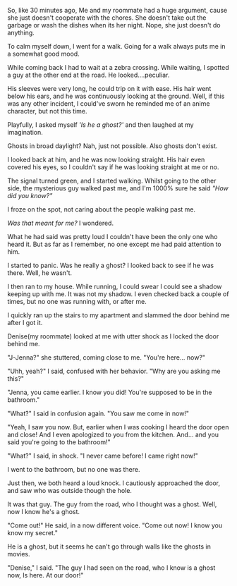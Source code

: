 So, like 30 minutes ago, Me and my roommate had a huge argument, cause she just doesn't cooperate with the chores. She doesn't take out the garbage or wash the dishes when its her night. Nope, she just doesn't do anything.

To calm myself down, I went for a walk. Going for a walk always puts me in a somewhat good mood.

While coming back I had to wait at a zebra crossing. While waiting, I spotted a guy at the other end at the road. He looked....peculiar.

His sleeves were very long, he could trip on it with ease. His hair went below his ears, and he was continuously looking at the ground. Well, if this was any other incident, I could've sworn he reminded me of an anime character, but not this time.

Playfully, I asked myself *'Is he a ghost?'* and then laughed at my imagination. 

Ghosts in broad daylight? Nah, just not possible. Also ghosts don't exist.

I looked back at him, and he was now looking straight. His hair even covered his eyes, so I couldn't say if he was looking straight at me or no.

The signal turned green, and I started walking. Whilst going to the other side, the mysterious guy walked past me, and I'm 1000% sure he said *"How did you know?"* 

I froze on the spot, not caring about the people walking past me.

*Was that meant for me?* I wondered.

What he had said was pretty loud I couldn't have been the only one who heard it. But as far as I remember, no one except me had paid attention to him.

I started to panic. Was he really a ghost? I looked back to see if he was there. Well, he wasn't.

I then ran to my house. While running, I could swear I could see a shadow keeping up with me. It was not my shadow. I even checked back a couple of times, but no one was running with, or after me. 

I quickly ran up the stairs to my apartment and slammed the door behind me after I got it.

Denise(my roommate) looked at me with utter shock as I locked the door behind me.

"J-Jenna?" she stuttered, coming close to me. "You're here... now?"

"Uhh, yeah?" I said, confused with her behavior. "Why are you asking me this?"

"Jenna, you came earlier. I know you did! You're supposed to be in the bathroom."

"What?" I said in confusion again. "You saw me come in now!"

"Yeah, I saw you now. But, earlier when I was cooking I heard the door open and close! And I even apologized to you from the kitchen. And... and you said you're going to the bathroom!"

"What?" I said, in shock. "I never came before! I came right now!"

I went to the bathroom, but no one was there.

Just then, we both heard a loud knock. I cautiously approached the door, and saw who was outside though the hole.

It was that guy. The guy from the road, who I thought was a ghost. Well, now I know he's a ghost.

"Come out!" He said, in a now different voice. "Come out now! I know you know my secret."

He is a ghost, but it seems he can't go through walls like the ghosts in movies.

"Denise," I said. "The guy I had seen on the road, who I know is a ghost now, Is here. At our door!"